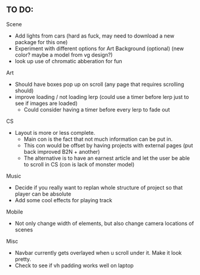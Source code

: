 ## TO DO:

Scene
 - Add lights from cars (hard as fuck, may need to download a new package for this one)
 - Experiment with different options for Art Background (optional) (new color? maybe a model from vg design?)
 - look up use of chromatic abberation for fun

Art
 - Should have boxes pop up on scroll (any page that requires scrolling should)
 - improve loading / not loading lerp (could use a timer before lerp just to see if images are loaded)
    - Could consider having a timer before every lerp to fade out

CS
 - Layout is more or less complete. 
    - Main con is the fact that not much information can be put in. 
    - This con would be offset by having projects with external pages (put back improved B2N + another)
    - The alternative is to have an earnest article and let the user be able to scroll in CS (con is lack of monster model)

Music
 - Decide if you really want to replan whole structure of project so that player can be absolute
 - Add some cool effects for playing track

Mobile
 - Not only change width of elements, but also change camera locations of scenes

Misc
 - Navbar currently gets overlayed when u scroll under it. Make it look pretty. 
 - Check to see if vh padding works well on laptop